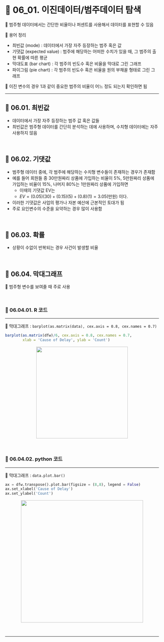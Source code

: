 # 🎰 06_01. 이진데이터/범주데이터 탐색  

🎲 범주형 데이터에서는 간단한 비율이나 퍼센트를 사용해서 데이터를 표현할 수 있음  

🎲 용어 정리  

- 최빈값 (mode) : 데이터에서 가장 자주 등장하는 범주 혹은 값  
- 기댓값 (expected value) : 범주에 해당하는 어떠한 수치가 있을 때, 그 범주의 출현 확률에 따른 평균  
- 막대도표 (bar chart) : 각 범주의 빈도수 혹은 비율을 막대로 그린 그래프  
- 파이그림 (pie chart) : 각 범주의 빈도수 혹은 비율을 원의 부채꼴 형태로 그린 그래프  
    
🎲 이진 변수의 경우 1과 같이 중요한 범주의 비율이 어느 정도 되는지 확인하면 됨  

***  

## 🎰 06.01. 최빈값  

- 데이터에서 가장 자주 등장하는 범주 값 혹은 값들  
- 최빈값은 범주형 데이터를 간단히 분석하는 데에 사용하며, 수치형 데이터에는 자주 사용하지 않음  
   
<br>  

## 🎰 06.02. 기댓값  

- 범주형 데이터 중에, 각 범주에 해당하는 수치형 변수들이 존재하는 경우가 존재함  
- 예를 들어 회원들 중 30만원짜리 상품에 가입하는 비율이 5%, 5만원짜리 상품에 가입하는 비율이 15%, 나머지 80%는 1만원짜리 상품에 가입하면  
  - 이때의 기댓값 EV는  
  - $EV = (0.05)(30)+(0.15)(5)+(0.8)(1) = 3.05$(만원) 이다.  
- 이러한 기댓값은 사업의 평가나 자본 예산에 근본적인 토대가 됨  
- 주로 요인변수의 수준을 요약하는 경우 많이 사용함  
   
      
<br>  

## 🎰 06.03. 확률  

- 상황이 수없이 반복되는 경우 사건이 발생할 비율  
   
<br>  

## 🎰 06.04. 막대그래프  

🎲 범주형 변수를 보여줄 때 주로 사용  

<br>

### 🎰 06.04.01. R 코드  

***  

🎲 막대그래프 : `barplot(as.matrix(data), cex.axis = 0.8, cex.names = 0.7)`  

```r
barplot(as.matrix(dfw)/6, cex.axis = 0.8, cex.names = 0.7,
        xlab = 'Cause of Delay', ylab = 'Count')
```  

<p align="center"><img src="https://user-images.githubusercontent.com/65170165/211145861-ea44a254-049f-4141-bbe3-10b40dbc1bdc.png" width="300" /></p><br>  

### 🎰 06.04.02. python 코드  

***  

🎰 막대그래프 : `data.plot.bar()`  

```py
ax = dfw.transpose().plot.bar(figsize = (8,8), legend = False)
ax.set_xlabel('Cause of Delay')
ax.set_ylabel('Count')
```  
<p align="center"><img src="https://user-images.githubusercontent.com/65170165/211146007-3f5ec6e8-7e58-4ce0-8ec5-eeb3606b9397.png" width="400" /></p><br>  

***  
